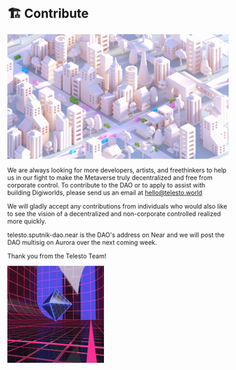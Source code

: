 # 🏗 Contribute

![](<../.gitbook/assets/Into the metaverse.jpg>)

We are always looking for more developers, artists, and freethinkers to help us in our fight to make the Metaverse truly decentralized and free from corporate control. To contribute to the DAO or to apply to assist with building Digiworlds, please send us an email at hello@telesto.world

We will gladly accept any contributions from individuals who would also like to see the vision of a decentralized and non-corporate controlled realized more quickly.

telesto.sputnik-dao.near is the DAO's address on Near and we will post the DAO multisig on Aurora over the next coming week.

Thank you from the Telesto Team!

![](../.gitbook/assets/vaporwave.gif)
